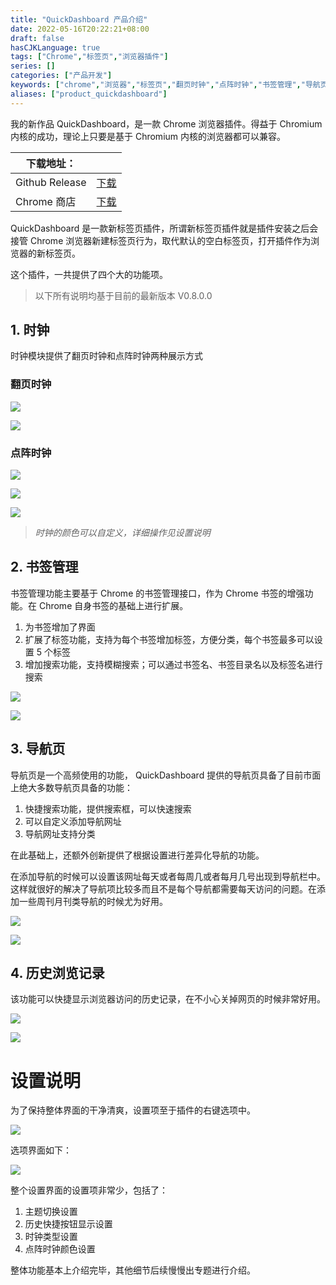 ```yaml
---
title: "QuickDashboard 产品介绍"
date: 2022-05-16T20:22:21+08:00
draft: false
hasCJKLanguage: true
tags: ["Chrome","标签页","浏览器插件"]
series: []
categories: ["产品开发"]
keywords: ["chrome","浏览器","标签页","翻页时钟","点阵时钟","书签管理","导航页","浏览器插件","浏览器新标签页","Chrome 浏览器新标签页"]
aliases: ["product_quickdashboard"]
---
```


我的新作品 QuickDashboard，是一款 Chrome 浏览器插件。得益于 Chromium 内核的成功，理论上只要是基于 Chromium 内核的浏览器都可以兼容。

| 下载地址：          |                                                                                                                  |
| -------------- | --------------------------------------------------------------------------------------------------------------------- |
| Github Release | [下载](https://github.com/zhangyingwei/bookmark-dashboard/releases)                                                   |
| Chrome 商店    | [下载](https://chrome.google.com/webstore/detail/quickdashboard/dicohhlagpacaelhmodlihaampnapape?hl=zh-CN&authuser=0) |


<!-- more -->

QuickDashboard 是一款新标签页插件，所谓新标签页插件就是插件安装之后会接管 Chrome 浏览器新建标签页行为，取代默认的空白标签页，打开插件作为浏览器的新标签页。

这个插件，一共提供了四个大的功能项。

> 以下所有说明均基于目前的最新版本 V0.8.0.0

## 1. 时钟

时钟模块提供了翻页时钟和点阵时钟两种展示方式

### 翻页时钟

![](https://hushuo.zhangyingwei.com/20220516205055.png)

![](https://hushuo.zhangyingwei.com/20220516205139.png)

### 点阵时钟

![](https://hushuo.zhangyingwei.com/20220516205211.png)

![](https://hushuo.zhangyingwei.com/20220516205246.png)

![](https://hushuo.zhangyingwei.com/20220516205301.png)

> *时钟的颜色可以自定义，详细操作见设置说明*

## 2. 书签管理

书签管理功能主要基于 Chrome 的书签管理接口，作为 Chrome 书签的增强功能。在 Chrome 自身书签的基础上进行扩展。

1.  为书签增加了界面
2.  扩展了标签功能，支持为每个书签增加标签，方便分类，每个书签最多可以设置 5 个标签
3.  增加搜索功能，支持模糊搜索；可以通过书签名、书签目录名以及标签名进行搜索

![](https://hushuo.zhangyingwei.com/20220516210151.png)

![](https://hushuo.zhangyingwei.com/20220516210219.png)

## 3. 导航页
导航页是一个高频使用的功能， QuickDashboard 提供的导航页具备了目前市面上绝大多数导航页具备的功能：

1.  快捷搜索功能，提供搜索框，可以快速搜索
2.  可以自定义添加导航网址
3.  导航网址支持分类

在此基础上，还额外创新提供了根据设置进行差异化导航的功能。

在添加导航的时候可以设置该网址每天或者每周几或者每月几号出现到导航栏中。这样就很好的解决了导航项比较多而且不是每个导航都需要每天访问的问题。在添加一些周刊月刊类导航的时候尤为好用。

![](https://hushuo.zhangyingwei.com/20220516211141.png)

![](https://hushuo.zhangyingwei.com/20220516211158.png)

## 4. 历史浏览记录

该功能可以快捷显示浏览器访问的历史记录，在不小心关掉网页的时候非常好用。

![](https://hushuo.zhangyingwei.com/20220516211313.png)

![](https://hushuo.zhangyingwei.com/20220516211329.png)

# 设置说明

为了保持整体界面的干净清爽，设置项至于插件的右键选项中。

![](https://hushuo.zhangyingwei.com/20220516211516.png)

选项界面如下：

![](https://hushuo.zhangyingwei.com/20220516211712.png)

整个设置界面的设置项非常少，包括了：

1.  主题切换设置
2.  历史快捷按钮显示设置
3.  时钟类型设置
4.  点阵时钟颜色设置

整体功能基本上介绍完毕，其他细节后续慢慢出专题进行介绍。